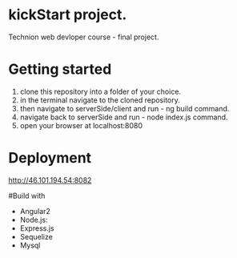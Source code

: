 # kickStart project.
Technion web devloper course - final project.

# Getting started 

1. clone this repository into a folder of your choice.
2. in the terminal navigate to the cloned repository.
3. then navigate to serverSide/client and run - ng build command.
4. navigate back to serverSide and run - node index.js command.
5. open your browser at localhost:8080

# Deployment
http://46.101.194.54:8082

#Build with

* Angular2
* Node.js:
 * Express.js
 * Sequelize
* Mysql
